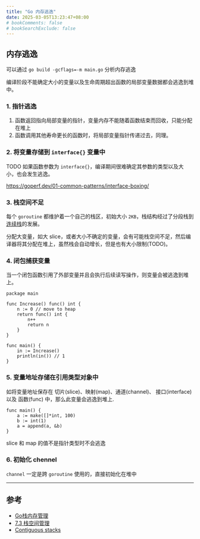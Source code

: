```yaml
---
title: "Go 内存逃逸"
date: 2025-03-05T13:23:47+08:00
# bookComments: false
# bookSearchExclude: false
---
```


## 内存逃逸

可以通过 `go build -gcflags=-m main.go` 分析内存逃逸

编译阶段不能确定大小的变量以及生命周期超出函数的局部变量数据都会逃逸到堆中。

### 1. 指针逃逸

1. 函数返回指向局部变量的指针，变量内存不能随着函数结束而回收，只能分配在堆上
2. 函数调用其他寿命更长的函数时，将局部变量指针传递过去，同理。

### 2. 将变量存储到 `interface{}` 变量中

TODO 如果函数参数为 `interface{}`，编译期间很难确定其参数的类型以及大小，也会发生逃逸。

https://goperf.dev/01-common-patterns/interface-boxing/

### 3. 栈空间不足

每个 `goroutine` 都维护着一个自己的栈区，初始大小 `2KB`，栈结构经过了分段栈到[连续栈](https://docs.google.com/document/d/1wAaf1rYoM4S4gtnPh0zOlGzWtrZFQ5suE8qr2sD8uWQ/pub)的发展。

分配大变量，如大 slice，或者大小不确定的变量，会有可能栈空间不足，然后编译器将其分配在堆上，虽然栈会自动增长，但是也有大小限制(TODO)。

### 4. 闭包捕获变量

当一个闭包函数引用了外部变量并且会执行后续读写操作，则变量会被逃逸到堆上。

```golang
package main

func Increase() func() int {
	n := 0 // move to heap
	return func() int {
		n++
		return n
	}
}

func main() {
	in := Increase()
	println(in()) // 1
}
```

### 5. 变量地址存储在引用类型对象中

如将变量地址保存在 切片(slice)、映射(map)、通道(channel)、 接口(interface) 以及 函数(func) 中，那么此变量会逃逸到堆上.

```golang
func main() {
	a := make([]*int, 100)
	b := int(1)
	a = append(a, &b)
}
```

slice 和 map 的值不是指针类型时不会逃逸

### 6. 初始化 chennel

`channel` 一定是跨 `goroutine` 使用的，直接初始化在堆中

---

## 参考

- [Go栈内存管理](https://www.happy2coding.com/49218/)
- [7.3 栈空间管理](https://draven.co/golang/docs/part3-runtime/ch07-memory/golang-stack-management/)
- [Contiguous stacks](https://docs.google.com/document/d/1wAaf1rYoM4S4gtnPh0zOlGzWtrZFQ5suE8qr2sD8uWQ/pub)